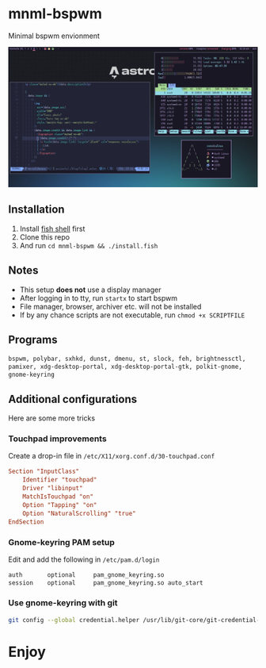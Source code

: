 # mnml-bspwm

Minimal bspwm envionment

![preview](./preview.png)

## Installation

1. Install [fish shell](https://fishshell.com) first
2. Clone this repo
3. And run `cd mnml-bspwm && ./install.fish`


## Notes

- This setup **does not** use a display manager
- After logging in to tty, run `startx` to start bspwm
- File manager, browser, archiver etc. will not be installed
- If by any chance scripts are not executable, run `chmod +x SCRIPTFILE`


## Programs

```plaintext
bspwm, polybar, sxhkd, dunst, dmenu, st, slock, feh, brightnessctl, pamixer, xdg-desktop-portal, xdg-desktop-portal-gtk, polkit-gnome, gnome-keyring
```


## Additional configurations

Here are some more tricks

### Touchpad improvements

Create a drop-in file in `/etc/X11/xorg.conf.d/30-touchpad.conf`

```conf
Section "InputClass"
    Identifier "touchpad"
    Driver "libinput"
    MatchIsTouchpad "on"
    Option "Tapping" "on"
    Option "NaturalScrolling" "true"
EndSection
```

### Gnome-keyring PAM setup

Edit and add the following in `/etc/pam.d/login`

```plaintext
auth       optional     pam_gnome_keyring.so
session    optional     pam_gnome_keyring.so auto_start
```

### Use gnome-keyring with git

```bash
git config --global credential.helper /usr/lib/git-core/git-credential-libsecret
```


# Enjoy

